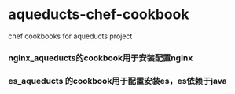 aqueducts-chef-cookbook
=======================

chef cookbooks for aqueducts project

### nginx_aqueducts的cookbook用于安装配置nginx
### es_aqueducts 的cookbook用于配置安装es，es依赖于java
